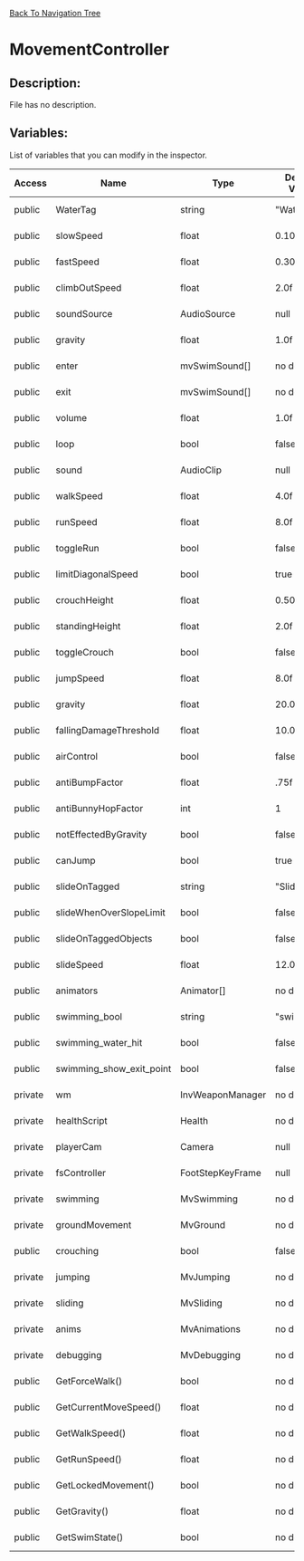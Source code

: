 [Back To Navigation Tree](https://wesleywh.github.io/githubpages/docs/navigation.html)
# MovementController

## Description:
File has no description.

## Variables:
List of variables that you can modify in the inspector.

|Access|Name|Type|Default Value|Description|
|---|---|---|---|---|
|public|WaterTag|string|"Water"|No description.|
|public|slowSpeed|float|0.10f|No description.|
|public|fastSpeed|float|0.30f|No description.|
|public|climbOutSpeed|float|2.0f|No description.|
|public|soundSource|AudioSource|null|No description.|
|public|gravity|float|1.0f|No description.|
|public|enter|mvSwimSound[]|no default|No description.|
|public|exit|mvSwimSound[]|no default|No description.|
|public|volume|float|1.0f|No description.|
|public|loop|bool|false|No description.|
|public|sound|AudioClip|null|No description.|
|public|walkSpeed|float|4.0f|No description.|
|public|runSpeed|float|8.0f|No description.|
|public|toggleRun|bool|false|No description.|
|public|limitDiagonalSpeed|bool|true|No description.|
|public|crouchHeight|float|0.50f|No description.|
|public|standingHeight|float|2.0f|No description.|
|public|toggleCrouch|bool|false|No description.|
|public|jumpSpeed|float|8.0f|No description.|
|public|gravity|float|20.0f|No description.|
|public|fallingDamageThreshold|float|10.0f|No description.|
|public|airControl|bool|false|No description.|
|public|antiBumpFactor|float|.75f|No description.|
|public|antiBunnyHopFactor|int|1|No description.|
|public|notEffectedByGravity|bool|false|No description.|
|public|canJump|bool|true|No description.|
|public|slideOnTagged|string|"Slide"|No description.|
|public|slideWhenOverSlopeLimit|bool|false|No description.|
|public|slideOnTaggedObjects|bool|false|No description.|
|public|slideSpeed|float|12.0f|No description.|
|public|animators|Animator[]|no default|No description.|
|public|swimming_bool|string|"swimming"|No description.|
|public|swimming_water_hit|bool|false|No description.|
|public|swimming_show_exit_point|bool|false|No description.|
|private|wm|InvWeaponManager|no default|No description.|
|private|healthScript|Health|no default|No description.|
|private|playerCam|Camera|null|No description.|
|private|fsController|FootStepKeyFrame|null|No description.|
|private|swimming|MvSwimming|no default|No description.|
|private|groundMovement|MvGround|no default|No description.|
|public|crouching|bool|false|No description.|
|private|jumping|MvJumping|no default|No description.|
|private|sliding|MvSliding|no default|No description.|
|private|anims|MvAnimations|no default|No description.|
|private|debugging|MvDebugging|no default|No description.|
|public|GetForceWalk()|bool|no default|No description.|
|public|GetCurrentMoveSpeed()|float|no default|No description.|
|public|GetWalkSpeed()|float|no default|No description.|
|public|GetRunSpeed()|float|no default|No description.|
|public|GetLockedMovement()|bool|no default|No description.|
|public|GetGravity()|float|no default|No description.|
|public|GetSwimState()|bool|no default|No description.|
